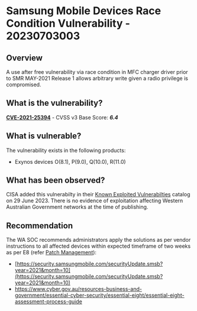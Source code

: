 # Samsung Mobile Devices Race Condition Vulnerability - 20230703003

## Overview

A use after free vulnerability via race condition in MFC charger driver prior to SMR MAY-2021 Release 1 allows arbitrary write given a radio privilege is compromised.


## What is the vulnerability?

[**CVE-2021-25394**](https://nvd.nist.gov/vuln/detail/CVE-2021-25394) - CVSS v3 Base Score: ***6.4***

## What is vulnerable?

The vulnerability exists in the following products:

- Exynos devices O(8.1), P(9.0), Q(10.0), R(11.0) 

## What has been observed?

CISA added this vulnerabilty in their [Known Exploited Vulnerabilties](https://www.cisa.gov/known-exploited-vulnerabilities-catalog) catalog on 29 June 2023. There is no evidence of exploitation affecting Western Australian Government networks at the time of publishing.

## Recommendation

The WA SOC recommends administrators apply the solutions as per vendor instructions to all affected devices within expected timeframe of two weeks as per E8 (refer [Patch Management](../guidelines/patch-management.md)):

- [https://security.samsungmobile.com/securityUpdate.smsb?year=2021&month=10](https://security.samsungmobile.com/securityUpdate.smsb?year=2021&month=10)
- https://www.cyber.gov.au/resources-business-and-government/essential-cyber-security/essential-eight/essential-eight-assessment-process-guide